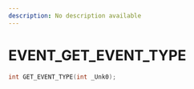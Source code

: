 ```yaml
---
description: No description available 
---
```


# EVENT\_GET_EVENT_TYPE

```cpp
int GET_EVENT_TYPE(int _Unk0);
```